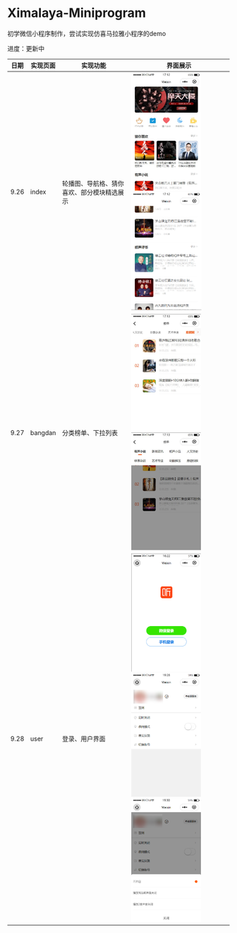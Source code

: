 # Ximalaya-Miniprogram
初学微信小程序制作，尝试实现仿喜马拉雅小程序的demo

进度：更新中

| 日期 | 实现页面 | 实现功能                                   | 界面展示                                                     |
| ---- | -------- | ------------------------------------------ | ------------------------------------------------------------ |
| 9.26 | index    | 轮播图、导航格、猜你喜欢、部分模块精选展示 | <img src="README.assets/1.jpg" alt="1" style="zoom:33%;" /> <img src="README.assets/2.png" alt="2" style="zoom:33%;" /> |
| 9.27 | bangdan  | 分类榜单、下拉列表                         | <img src="README.assets/4.jpg" alt="4" style="zoom:33%;" /><img src="README.assets/3.jpg" alt="3" style="zoom:33%;" /> |
| 9.28 | user     | 登录、用户界面                             | <img src="README.assets/image-20200928162458144.png" alt="image-20200928162458144" style="zoom:33%;" />   <img src="README.assets/image-20200928192955222.png" alt="image-20200928192955222" style="zoom:33%;" />  <img src="README.assets/image-20200928193038506.png" alt="image-20200928193038506" style="zoom:33%;" /> |




